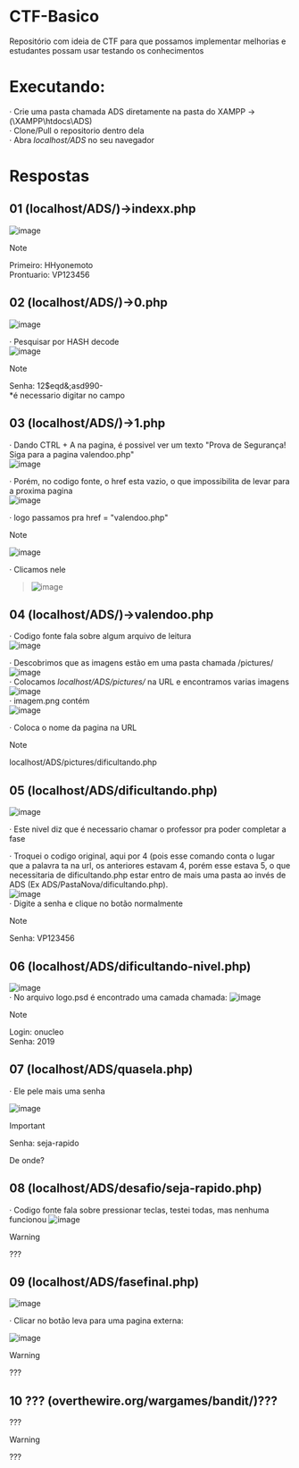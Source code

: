 # CTF-Basico
 Repositório com ideia de CTF para que possamos implementar melhorias e estudantes possam usar testando os conhecimentos

# Executando: 
· Crie uma pasta chamada ADS diretamente na pasta do XAMPP -> (\XAMPP\htdocs\ADS) <br>
· Clone/Pull o repositorio dentro dela <br>
· Abra *localhost/ADS* no seu navegador <br>

# Respostas
## 01 (localhost/ADS/)->indexx.php
![image](https://github.com/HenriqueHyonemoto/SSIS6-CTS-Basico/assets/91375748/7c6e61c6-8536-4fd9-b626-9478d545fe48) <br>
> [!NOTE]
> Primeiro: HHyonemoto <br>
> Prontuario: VP123456 <br>

## 02 (localhost/ADS/)->0.php
![image](https://github.com/HenriqueHyonemoto/SSIS6-CTS-Basico/assets/91375748/c6af3fc8-fb03-4395-97f0-af27a086ba20) <br>

· Pesquisar por HASH decode <br>
![image](https://github.com/HenriqueHyonemoto/SSIS6-CTS-Basico/assets/91375748/64a2a3ed-a0fc-4a46-ad97-60d57166f60c) <br>

> [!NOTE]
> Senha: 12$eqd&;asd990- <br>
*é necessario digitar no campo <br>

## 03  (localhost/ADS/)->1.php
· Dando CTRL + A na pagina, é possivel ver um texto "Prova de Segurança! Siga para a pagina valendoo.php" <br>
![image](https://github.com/HenriqueHyonemoto/SSIS6-CTS-Basico/assets/91375748/9a8750c0-b099-4ef0-88c0-1b64e7babcc0) <br>


· Porém, no codigo fonte, o href esta vazio, o que impossibilita de levar para a proxima pagina <br>
![image](https://github.com/HenriqueHyonemoto/SSIS6-CTS-Basico/assets/91375748/7b683f3d-a44d-494a-a294-7e53a30ce2f1) <br>


· logo passamos pra href = "valendoo.php" 

> [!NOTE]
> ![image](https://github.com/HenriqueHyonemoto/SSIS6-CTS-Basico/assets/91375748/849126d9-6b96-425f-9ec9-1bbf6b686b78) <br>

· Clicamos nele
> ![image](https://github.com/HenriqueHyonemoto/SSIS6-CTS-Basico/assets/91375748/86273506-451f-4464-afe8-975d87dd51be) <br>

## 04 (localhost/ADS/)->valendoo.php   
· Codigo fonte fala sobre algum arquivo de leitura <br>
![image](https://github.com/HenriqueHyonemoto/SSIS6-CTS-Basico/assets/91375748/b7ee5e7a-9e33-4799-88d9-c8500fc4d111) <br>

· Descobrimos que as imagens estão em uma pasta chamada /pictures/ <br>
![image](https://github.com/HenriqueHyonemoto/SSIS6-CTS-Basico/assets/91375748/baa3d55c-e600-4ec5-bcc2-815831135187) <br>
· Colocamos *localhost/ADS/pictures/* na URL e encontramos varias imagens <br>
![image](https://github.com/HenriqueHyonemoto/SSIS6-CTS-Basico/assets/91375748/28ce7226-8c43-4590-85ff-123f36ddd6de) <br>
· imagem.png contém <br>
![image](https://github.com/HenriqueHyonemoto/SSIS6-CTS-Basico/assets/91375748/0d4ed7bf-e8a6-4bcf-acb4-9d10f32113d3) <br>

· Coloca o nome da pagina na URL <br>
> [!NOTE] 
> localhost/ADS/pictures/dificultando.php <br>

## 05 (localhost/ADS/dificultando.php)   
![image](https://github.com/HenriqueHyonemoto/SSIS6-CTS-Basico/assets/91375748/b7b3900c-fac8-456a-92a5-2370488ef796)

· Este nivel diz que é necessario chamar o professor pra poder completar a fase <br>

· Troquei o codigo original, aqui por 4 (pois esse comando conta o lugar que a palavra ta na url, os anteriores estavam 4, porém esse estava 5, o que necessitaria de dificultando.php estar entro de mais uma pasta ao invés de ADS (Ex ADS/PastaNova/dificultando.php).<br>
![image](https://github.com/HenriqueHyonemoto/SSIS6-CTS-Basico/assets/91375748/649c93a3-192e-4c74-841b-fc5bbcad4172) <br>
· Digite a senha e clique no botão normalmente <br>
> [!NOTE] 
> Senha: VP123456 <br>
## 06 (localhost/ADS/dificultando-nivel.php)
![image](https://github.com/HenriqueHyonemoto/SSIS6-CTS-Basico/assets/91375748/9c0fb9ad-7d61-410a-a44f-1a95fd551f17)<br>
· No arquivo logo.psd é encontrado uma camada chamada:
![image](https://github.com/HenriqueHyonemoto/SSIS6-CTS-Basico/assets/91375748/9d7cde39-bbdf-497b-85e7-d28a15753af9)<br>

> [!NOTE]
> Login: onucleo <br>
> Senha: 2019 <br>

## 07 (localhost/ADS/quasela.php) 

· Ele pele mais uma senha <br>

![image](https://github.com/HenriqueHyonemoto/SSIS6-CTS-Basico/assets/91375748/c1b5696c-9738-44c5-a8e7-9730929cf8f7)

> [!IMPORTANT] 
> Senha: seja-rapido <br>

De onde?

## 08 (localhost/ADS/desafio/seja-rapido.php)
· Codigo fonte fala sobre pressionar teclas, testei todas, mas nenhuma funcionou
![image](https://github.com/HenriqueHyonemoto/SSIS6-CTS-Basico/assets/91375748/03dea725-f6bb-41b2-98bb-a2d876df33f3)

> [!WARNING] 
> ???  <br>

## 09 (localhost/ADS/fasefinal.php)

![image](https://github.com/HenriqueHyonemoto/SSIS6-CTS-Basico/assets/91375748/a8810d42-e434-438a-b94b-1edaf17bf39d)

· Clicar no botão leva para uma pagina externa:

![image](https://github.com/HenriqueHyonemoto/SSIS6-CTS-Basico/assets/91375748/58ec0093-9300-4415-8c77-91d1a1ecc39a)

> [!WARNING] 
> ???  <br>

## 10 ??? (overthewire.org/wargames/bandit/)???

???

> [!WARNING] 
> ???  <br>
